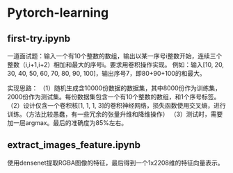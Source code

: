 # Pytorch-learning

## first-try.ipynb

一道面试题：输入一个有10个整数的数组，输出以某一序号i整数开始，连续三个整数（i,i+1,i+2）相加和最大的序号i。要求用卷积操作实现。
例如：输入\[10, 20, 30, 40, 50, 60, 70, 80, 90, 100\]，输出序号7，即80+90+100的和最大。

实现思路：
（1）随机生成含10000份数据的数据集，其中8000份作为训练集，2000份作为测试集。每份数据集包含一个有10个整数的数组，和1个序号标签。
（2）设计仅含一个卷积核\[1, 1, 1, 3\]的卷积神经网络，损失函数使用交叉熵，进行训练。（方法比较愚蠢，有一些冗余的张量升维和降维操作）
（3）测试时，需要加一层argmax。最后的准确度为85%左右。

## extract_images_feature.ipynb
使用densenet提取RGBA图像的特征，最后得到一个1x2208维的特征向量表示。
